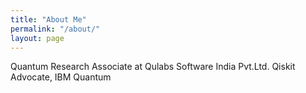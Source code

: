 ```yaml
---
title: "About Me"
permalink: "/about/"
layout: page
---
```


Quantum Research Associate at Qulabs Software India Pvt.Ltd.
Qiskit Advocate, IBM Quantum
